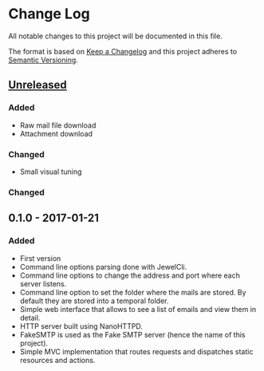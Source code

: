 # Change Log
All notable changes to this project will be documented in this file.

The format is based on [Keep a Changelog](http://keepachangelog.com/)
and this project adheres to [Semantic Versioning](http://semver.org/).

## [Unreleased]
### Added
- Raw mail file download
- Attachment download

### Changed
- Small visual tuning

### Changed

## 0.1.0 - 2017-01-21
### Added
- First version
- Command line options parsing done with JewelCli.
- Command line options to change the address and port where each server listens.
- Command line option to set the folder where the mails are stored. By default they are stored into a temporal folder.
- Simple web interface that allows to see a list of emails and view them in detail.
- HTTP server built using NanoHTTPD.
- FakeSMTP is used as the Fake SMTP server (hence the name of this project).
- Simple MVC implementation that routes requests and dispatches static resources and actions.

[Unreleased]: https://github.com/mangelp/fakeSmtp-web/compare/0.1.0...HEAD